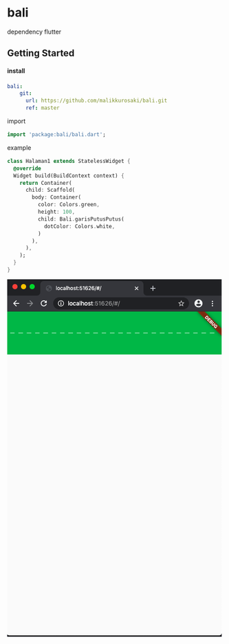 # bali

dependency flutter

## Getting Started

#### install

```yaml
bali:
    git:
      url: https://github.com/malikkurosaki/bali.git
      ref: master
```


import

```dart
import 'package:bali/bali.dart';
```

example

```dart
class Halaman1 extends StatelessWidget {
  @override
  Widget build(BuildContext context) {
    return Container(
      child: Scaffold(
        body: Container(
          color: Colors.green,
          height: 100,
          child: Bali.garisPutusPutus(
            dotColor: Colors.white,
          )
        ),
      ),
    );
  }
}
```


![alt text](https://github.com/malikkurosaki/bali/blob/master/assets/images/Screen%20Shot%202020-11-03%20at%2016.07.01.png?raw=true)


